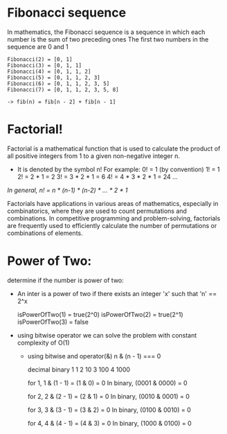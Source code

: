 # Fibonacci sequence
In mathematics, the Fibonacci sequence is a sequence in which each number is the sum of two preceding ones
The first two numbers in the sequence are 0 and 1
    
    Fibonacci(2) = [0, 1]
    Fibonacci(3) = [0, 1, 1]
    Fibonacci(4) = [0, 1, 1, 2]
    Fibonacci(5) = [0, 1, 1, 2, 3]
    Fibonacci(6) = [0, 1, 1, 2, 3, 5]
    Fibonacci(7) = [0, 1, 1, 2, 3, 5, 8]

    -> fib(n) = fib[n - 2] + fib[n - 1]


# Factorial!
Factorial is a mathematical function that is used to calculate the product of all positive integers from 1 to a given non-negative integer n. 
- It is denoted by the symbol n!
    For example:
    0! = 1 (by convention)
    1! = 1
    2! = 2 * 1 = 2
    3! = 3 * 2 * 1 = 6
    4! = 4 * 3 * 2 * 1 = 24
    ...

*In general, n! = n * (n-1) * (n-2) * ... * 2 * 1*

Factorials have applications in various areas of mathematics, especially in combinatorics, where they are used to count permutations and combinations. In competitive programming and problem-solving, factorials are frequently used to efficiently calculate the number of permutations or combinations of elements. 


# Power of Two:
determine if the number is power of two:
- An inter is a power of two if there exists an integer 'x' such that 'n' == 2^x

    isPowerOfTwo(1) = true(2^0)
    isPowerOfTwo(2) = true(2^1)
    isPowerOfTwo(3) = false

- using bitwise operator we can solve the problem with constant complexity of O(1)

    - using bitwise and operator(&)
        n & (n - 1) === 0
       
        decimal   binary
        1         1
        2         10
        3         100
        4         1000

        for 1,
        1 & (1 - 1) = (1 & 0) = 0
        In binary, (0001 & 0000) = 0

        for 2,
        2 & (2 - 1) = (2 & 1) = 0
        In binary, (0010 & 0001) = 0

        for 3,
        3 & (3 - 1) = (3 & 2) = 0
        In binary, (0100 & 0010) = 0

        for 4,
        4 & (4 - 1) = (4 & 3) = 0
        In binary, (1000 & 0100) = 0